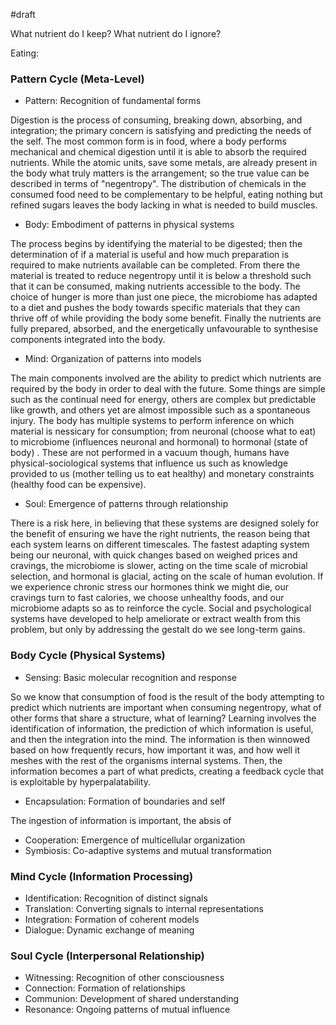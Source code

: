 #draft

What nutrient do I keep?
What nutrient do I ignore?


Eating:


### Pattern Cycle (Meta-Level)
- Pattern: Recognition of fundamental forms

Digestion is the process of consuming, breaking down, absorbing, and integration; the primary concern is satisfying and predicting the needs of the self. The most common form is in food, where a body performs mechanical and chemical digestion until it is able to absorb the required nutrients. While the atomic units, save some metals, are already present in the body what truly matters is the arrangement; so the true value can be described in terms of "negentropy". The distribution of chemicals in the consumed food need to be complementary to be helpful, eating nothing but refined sugars leaves the body lacking in what is needed to build muscles.

- Body: Embodiment of patterns in physical systems

The process begins by identifying the material to be digested; then the determination of if a material is useful and how much preparation is required to make nutrients available can be completed. From there the material is treated to reduce negentropy until it is below a threshold such that it can be consumed, making nutrients accessible to the body. The choice of hunger is more than just one piece, the microbiome has adapted to a diet and pushes the body towards specific materials that they can thrive off of while providing the body some benefit. Finally the nutrients are fully prepared, absorbed, and the energetically unfavourable to synthesise components integrated into the body.

- Mind: Organization of patterns into models

The main components involved are the ability to predict which nutrients are required by the body in order to deal with the future. Some things are simple such as the continual need for energy, others are complex but predictable like growth, and others yet are almost impossible such as a spontaneous injury. The body has multiple systems to perform inference on which material is nessicary for consumption; from neuronal (choose what to eat) to microbiome (influences neuronal and hormonal) to hormonal (state of body) . These are not performed in a vacuum though, humans have physical-sociological systems that influence us such as knowledge provided to us (mother telling us to eat healthy) and monetary constraints (healthy food can be expensive). 

- Soul: Emergence of patterns through relationship

There is a risk here, in believing that these systems are designed solely for the benefit of ensuring we have the right nutrients, the reason being that each system learns on different timescales. The fastest adapting system being our neuronal, with quick changes based on weighed prices and cravings, the microbiome is slower, acting on the time scale of microbial selection, and hormonal is glacial, acting on the scale of human evolution. If we experience chronic stress our hormones think we might die, our cravings turn to fast calories, we choose unhealthy foods, and our microbiome adapts so as to reinforce the cycle. Social and psychological systems have developed to help ameliorate or extract wealth from this problem, but only by addressing the gestalt do we see long-term gains.

### Body Cycle (Physical Systems)
- Sensing: Basic molecular recognition and response

So we know that consumption of food is the result of the body attempting to predict which nutrients are important when consuming negentropy, what of other forms that share a structure, what of learning? Learning involves the identification of information, the prediction of which information is useful, and then the integration into the mind. The information is then winnowed based on how frequently recurs, how important it was, and how well it meshes with the rest of the organisms internal systems. Then, the information becomes a part of what predicts, creating a feedback cycle that is exploitable by hyperpalatability. 

- Encapsulation: Formation of boundaries and self

The ingestion of information is important, the absis of 

- Cooperation: Emergence of multicellular organization
- Symbiosis: Co-adaptive systems and mutual transformation

### Mind Cycle (Information Processing)
- Identification: Recognition of distinct signals
- Translation: Converting signals to internal representations
- Integration: Formation of coherent models
- Dialogue: Dynamic exchange of meaning

### Soul Cycle (Interpersonal Relationship)
- Witnessing: Recognition of other consciousness
- Connection: Formation of relationships
- Communion: Development of shared understanding
- Resonance: Ongoing patterns of mutual influence
